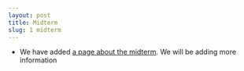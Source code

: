 ```yaml
---
layout: post
title: Midterm
slug: 1 midterm
---
```


* We have added [a page about the midterm](/midterm1.html). We will be adding more information
